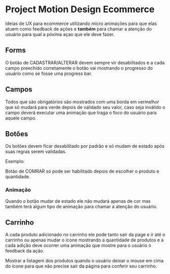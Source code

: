 # Project Motion Design Ecommerce

Ideias de UX para ecommerce utilizando micro animações para que elas atuem como feedback de ações e **também** para chamar a atenção do usuário para qual a póxima açao que ele deve fazer.

## Forms

O botão de CADASTRAR/ALTERAR devem sempre vir desabilitados e a cada campo preechido corretamente o botão vai mostrando o progresso do usuário como se fosse uma progress bar.

## Campos

Todos que são obrigatórios são mostrados com uma borda em vermelhor que só mudará para verde depois de validado seu valor, caso seja inválido o campo deverá executar uma animação que traga o foco do usuário para aquele campo.

## Botões

Os botões devem ficar desabilitado por padrão e só mudam de estado após suas regras serem validadas.

Exemplo:

Botão de COMRAR só pode ser habilitado depois de escolher o produto e quantidade.

### Animação

Quando o botão mudar de estado ele não mudará apenas de cor mas também terá algum tipo de animação para chamar a atenção do usuário.

## Carrinho

A cada produto adicionado no carrinho ele pode tanto sair da page e ir até o carrinho ou apenas mudar o icone mostrando a quantidade de produtos e a cada adição deve ocorrer uma animação que mostre para o usuário o feedback da ação.

Mostrar a listagem dos produtos quando o usuário deixar o mouse em cima do ícone para que não precise sair da página para conferir seu carrinho.
